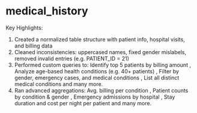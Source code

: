 # medical_history

Key Highlights:
1. Created a normalized table structure with patient info, hospital visits, and billing data
2. Cleaned inconsistencies: uppercased names, fixed gender mislabels, removed invalid entries (e.g. PATIENT_ID = 21)
3. Performed custom queries to: Identify top 5 patients by billing amount , Analyze age-based health conditions (e.g. 40+ patients) , Filter by gender, emergency cases, and medical conditions , List all distinct medical conditions and many more.
5. Ran advanced aggregations: Avg. billing per condition , Patient counts by condition & gender , Emergency admissions by hospital , Stay duration and cost per night per patient and many more.
